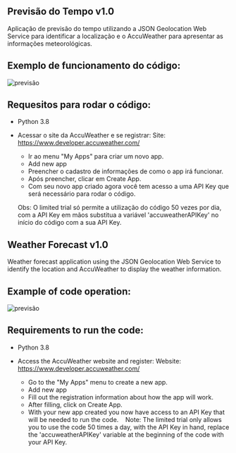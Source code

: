 ## Previsão do Tempo v1.0
Aplicação de previsão do tempo utilizando a JSON Geolocation Web Service para identificar a localização e o AccuWeather para apresentar as informações meteorológicas.

## Exemplo de funcionamento do código:
![previsão](https://user-images.githubusercontent.com/40063504/78058900-63b33e00-735f-11ea-96d8-6b7606faedf8.PNG)

## Requesitos para rodar o código:
- Python 3.8

- Acessar o site da AccuWeather e se registrar:
Site: https://www.developer.accuweather.com/
  - Ir ao menu "My Apps" para criar um novo app.
  - Add new app
  - Preencher o cadastro de informações de como o app irá funcionar.
  - Após preencher, clicar em Create App.
  - Com seu novo app criado agora você tem acesso a uma API Key que será necessário para rodar o código.
  
  Obs: O limited trial só permite a utilização do código 50 vezes por dia, com a API Key em mãos substitua a variável 'accuweatherAPIKey' no início do código com a sua API Key.


## Weather Forecast v1.0
Weather forecast application using the JSON Geolocation Web Service to identify the location and AccuWeather to display the weather information.

## Example of code operation:
![previsão](https://user-images.githubusercontent.com/40063504/78058900-63b33e00-735f-11ea-96d8-6b7606faedf8.PNG)

## Requirements to run the code:
- Python 3.8

- Access the AccuWeather website and register:
Website: https://www.developer.accuweather.com/
  - Go to the "My Apps" menu to create a new app.
  - Add new app
  - Fill out the registration information about how the app will work.
  - After filling, click on Create App.
  - With your new app created you now have access to an API Key that will be needed to run the code.
  
Note: The limited trial only allows you to use the code 50 times a day, with the API Key in hand, replace the 'accuweatherAPIKey' variable at the beginning of the code with your API Key.
